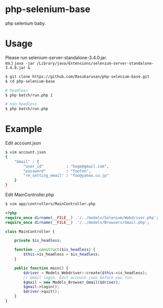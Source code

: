 # php-selenium-base
php selenium baby.

# Usage

Please run selenium-server-standalone-3.4.0.jar.   
ex.) `java -jar /Library/java/Extensions/selenium-server-standalone-3.4.0.jar &`

```sh
$ git clone https://github.com/Rasukarusan/php-selenium-base.git
$ cd php-selenium-base

# headless
$ php batch/run.php 1

# non-headless
$ php batch/run.php
```

# Example

Edit account.json
```sh
$ vim account.json
{
    "Gmail" : {
        "user_id"          : "hoge@gmail.com",
        "password"         : "foofoo",
        "re_setting_email" : "foo@yahoo.co.jp"
    }
}
```

Edit MainController.php
```sh
$ vim app/controllers/MainController.php
```

```php
<?php
require_once dirname(__FILE__) .'/../models/Selenium/Webdriver.php';
require_once dirname(__FILE__) .'/../models/Browsers/Gmail.php';

class MainController {

    private $is_headless;

    function __construct($is_headless) {
        $this->is_headless = $is_headless;
    }

    public function main() {
        $driver = Models_Webdriver::create($this->is_headless);
        // Gmail login. Edit account.json before you run.
        $gmail = new Models_Browser_Gmail($driver);
        $gmail->login();
        $driver->quit();
    }
}
```

